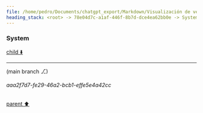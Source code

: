 ```yaml
---
file: /home/pedro/Documents/chatgpt_export/Markdown/Visualización de velocidad en mapa de pista.md
heading_stack: <root> -> 78e04d7c-a1af-446f-8b7d-dce4ea62bb0e -> System -> 5c500c9e-5861-4d6b-b085-4ff313388901 -> System
---
```

### System

[child ⬇️](#aaa2f7d7-fe29-46a2-bcb1-effe5e4a42cc)

---

(main branch ⎇)
###### aaa2f7d7-fe29-46a2-bcb1-effe5e4a42cc
[parent ⬆️](#5c500c9e-5861-4d6b-b085-4ff313388901)

